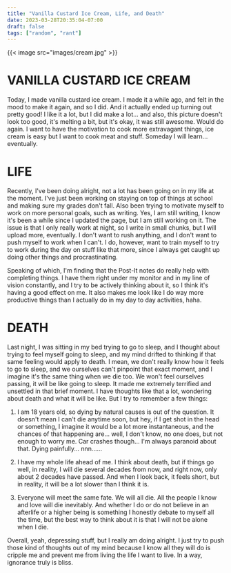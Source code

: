 ```yaml
---
title: "Vanilla Custard Ice Cream, Life, and Death"
date: 2023-03-28T20:35:04-07:00
draft: false
tags: ["random", "rant"]
---
```


{{< image src="images/cream.jpg" >}}

# VANILLA CUSTARD ICE CREAM
Today, I made vanilla custard ice cream. I made it a while ago, and felt in the mood to make it again, and so I did. And it actually ended up turning out pretty good! I like it a lot, but I did make a lot... and also, this picture doesn't look too good, it's melting a bit, but it's okay, it was still awesome. Would do again. I want to have the motivation to cook more extravagant things, ice cream is easy but I want to cook meat and stuff. Someday I will learn... eventually.          

# LIFE
Recently, I've been doing alright, not a lot has been going on in my life at the moment. I've just been working on staying on top of things at school and making sure my grades don't fall. Also been trying to motivate myself to work on more personal goals, such as writing. Yes, I am still writing, I know it's been a while since I updated the page, but I am still working on it. The issue is that I only really work at night, so I write in small chunks, but I will upload more, eventually. I don't want to rush anything, and I don't want to push myself to work when I can't. I do, however, want to train myself to try to work during the day on stuff like that more, since I always get caught up doing other things and procrastinating.      

Speaking of which, I'm finding that the Post-It notes do really help with completing things. I have them right under my monitor and in my line of vision constantly, and I try to be actively thinking about it, so I think it's having a good effect on me. It also makes me look like I do way more productive things than I actually do in my day to day activities, haha.       

# DEATH

Last night, I was sitting in my bed trying to go to sleep, and I thought about trying to feel myself going to sleep, and my mind drifted to thinking if that same feeling would apply to death. I mean, we don't really know how it feels to go to sleep, and we ourselves can't pinpoint that exact moment, and I imagine it's the same thing when we die too. We won't feel ourselves passing, it will be like going to sleep. It made me extremely terrified and unsettled in that brief moment. I have thoughts like that a lot, wondering about death and what it will be like. But I try to remember a few things:

1. I am 18 years old, so dying by natural causes is out of the question. It doesn't mean I can't die anytime soon, but hey, if I get shot in the head or something, I imagine it would be a lot more instantaneous, and the chances of that happening are... well, I don't know, no one does, but not enough to worry me. Car crashes though... I'm always paranoid about that. Dying painfully... nnn......

2. I have my whole life ahead of me. I think about death, but if things go well, in reality, I will die several decades from now, and right now, only about 2 decades have passed. And when I look back, it feels short, but in reality, it will be a lot slower than I think it is.        

3. Everyone will meet the same fate. We will all die. All the people I know and love will die inevitably. And whether I do or do not believe in an afterlife or a higher being is something I honestly debate to myself all the time, but the best way to think about it is that I will not be alone when I die.        


Overall, yeah, depressing stuff, but I really am doing alright. I just try to push those kind of thoughts out of my mind because I know all they will do is cripple me and prevent me from living the life I want to live. In a way, ignorance truly is bliss.